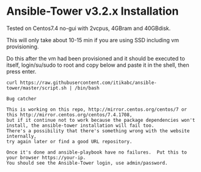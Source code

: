 # Ansible-Tower v3.2.x Installation

Tested on Centos7.4 no-gui with 2vcpus, 4GBram and 40GBdisk.

This will only take about 10-15 min if you are using SSD including vm provisioning.  

Do this after the vm had been provisioned and it should be executed to itself, login/su/sudo to root and copy below and paste it in the shell, then press enter.

```
curl https://raw.githubusercontent.com/itikabc/ansible-tower/master/script.sh | /bin/bash
```

```
Bug catcher

This is working on this repo, http://mirror.centos.org/centos/7 or this http://mirror.centos.org/centos/7.4.1708, 
but if it continue not to work because the package dependencies won't install, the ansible-tower installation will fail too.
There's a possibility that there's something wrong with the website internally, 
try again later or find a good URL repository.
```

```
Once it's done and ansible-playbook have no failures.  Put this to your browser https://your-ip.  
You should see the Ansible-Tower login, use admin/password.

```
